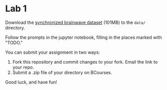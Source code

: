 
# Lab 1

Download the [synchronized brainwave dataset](http://people.ischool.berkeley.edu/~nick/synchronized-eeg.csv) (101MB) to the `data/` directory.

Follow the prompts in the jupyter notebook, filling in the places marked with "TODO."

You can submit your assignment in two ways:
1. Fork this repository and commit changes to your fork. Email the link to your repo.
2. Submit a .zip file of your directory on BCourses.

Good luck, and have fun!
